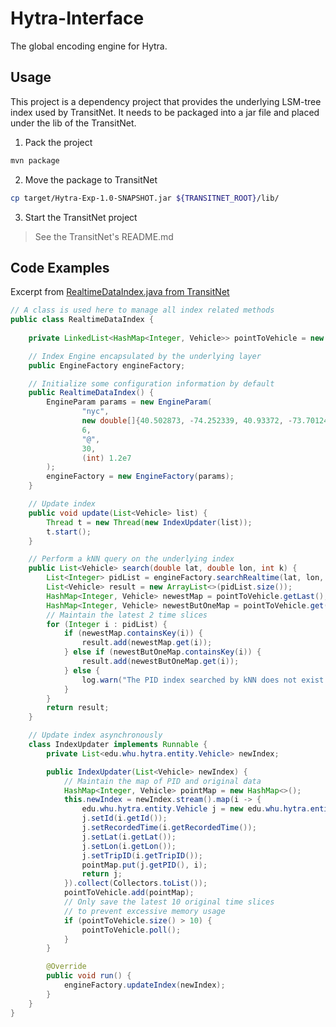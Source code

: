 # Hytra-Interface

The global encoding engine for Hytra.

## Usage

This project is a dependency project that provides the underlying LSM-tree index used by TransitNet. It needs to be packaged into a jar file and placed under the lib of the TransitNet.

1. Pack the project

``` bash
mvn package
```

2. Move the package to TransitNet

``` bash
cp target/Hytra-Exp-1.0-SNAPSHOT.jar ${TRANSITNET_ROOT}/lib/
```

3. Start the TransitNet project

> See the TransitNet's README.md

## Code Examples

>
Excerpt from [RealtimeDataIndex.java from TransitNet](https://github.com/TotemSmartBus/transitnet/blob/master/src/main/java/whu/edu/cs/transitnet/service/index/RealtimeDataIndex.java)

```java
// A class is used here to manage all index related methods
public class RealtimeDataIndex {
    
    private LinkedList<HashMap<Integer, Vehicle>> pointToVehicle = new LinkedList<>();

    // Index Engine encapsulated by the underlying layer
    public EngineFactory engineFactory;

    // Initialize some configuration information by default
    public RealtimeDataIndex() {
        EngineParam params = new EngineParam(
                "nyc",
                new double[]{40.502873, -74.252339, 40.93372, -73.701241},
                6,
                "@",
                30,
                (int) 1.2e7
        );
        engineFactory = new EngineFactory(params);
    }

    // Update index
    public void update(List<Vehicle> list) {
        Thread t = new Thread(new IndexUpdater(list));
        t.start();
    }

    // Perform a kNN query on the underlying index
    public List<Vehicle> search(double lat, double lon, int k) {
        List<Integer> pidList = engineFactory.searchRealtime(lat, lon, k);
        List<Vehicle> result = new ArrayList<>(pidList.size());
        HashMap<Integer, Vehicle> newestMap = pointToVehicle.getLast();
        HashMap<Integer, Vehicle> newestButOneMap = pointToVehicle.get(pointToVehicle.size() - 2);
        // Maintain the latest 2 time slices
        for (Integer i : pidList) {
            if (newestMap.containsKey(i)) {
                result.add(newestMap.get(i));
            } else if (newestButOneMap.containsKey(i)) {
                result.add(newestButOneMap.get(i));
            } else {
                log.warn("The PID index searched by kNN does not exist in the latest two time slices. Has the data been updated?");
            }
        }
        return result;
    }

    // Update index asynchronously
    class IndexUpdater implements Runnable {
        private List<edu.whu.hytra.entity.Vehicle> newIndex;

        public IndexUpdater(List<Vehicle> newIndex) {
            // Maintain the map of PID and original data
            HashMap<Integer, Vehicle> pointMap = new HashMap<>();
            this.newIndex = newIndex.stream().map(i -> {
                edu.whu.hytra.entity.Vehicle j = new edu.whu.hytra.entity.Vehicle();
                j.setId(i.getId());
                j.setRecordedTime(i.getRecordedTime());
                j.setLat(i.getLat());
                j.setLon(i.getLon());
                j.setTripID(i.getTripID());
                pointMap.put(j.getPID(), i);
                return j;
            }).collect(Collectors.toList());
            pointToVehicle.add(pointMap);
            // Only save the latest 10 original time slices 
            // to prevent excessive memory usage
            if (pointToVehicle.size() > 10) {
                pointToVehicle.poll();
            }
        }

        @Override
        public void run() {
            engineFactory.updateIndex(newIndex);
        }
    }
}

```
